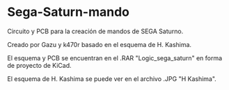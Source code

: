 # Sega-Saturn-mando
Circuito y PCB para la creación de mandos de SEGA Saturno.

Creado por Gazu y k470r basado en el esquema de H. Kashima.

El esquema y PCB se encuentran en el .RAR "Logic_sega_saturn" en forma de proyecto de KiCad.

El esquema de H. Kashima se puede ver en el archivo .JPG "H Kashima".
